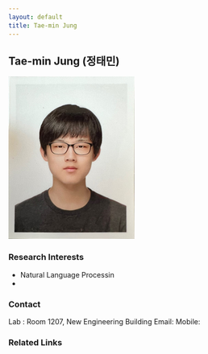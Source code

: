 ```yaml
---
layout: default
title: Tae-min Jung
---
```


## Tae-min Jung (정태민)
![alt_text](../assets/img/profile_TaeminJung.png)


### Research Interests
- Natural Language Processin
- 

### Contact
Lab : Room 1207, New Engineering Building
Email:
Mobile: 

### Related Links
